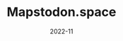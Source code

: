 ---
title: "Mapstodon.space"
summary: "Ouverture d'une instance Mastodon destinée aux passionné.e.s de cartographie et de géospatial, qui compte aujourd'hui plus de 2000 utilisateur.ices."
tags:
  - mastodon
  - fediverse
  - communauté
  - réseau social
  -
date: 2022-11
external_link: https://mapper.fr/blog/2022-12/introducing-mapstodon/
---